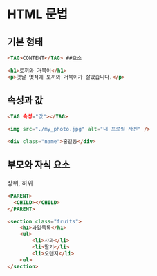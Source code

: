 # HTML 문법

## 기본 형태

```html
<TAG>CONTENT</TAG> ##요소
```

```html
<h1>토끼와 거북이</h1>
<p>옛날 옛적에 토끼와 거북이가 살았습니다.</p>
```

## 속성과 값

```html
<TAG 속성="값"></TAG>
```

```html
<img src="./my_photo.jpg" alt="내 프로필 사진" />

<div class="name">홍길동</div>
```

## 부모와 자식 요소

상위, 하위

```html
<PARENT>
  <CHILD></CHILD>
</PARENT>
```

```html
<section class="fruits">
    <h1>과일목록</h1>
    <ul>
        <li>사과</li>
        <li>딸기</li>
        <li>오렌지</li>
    <ul>
</section>
```
